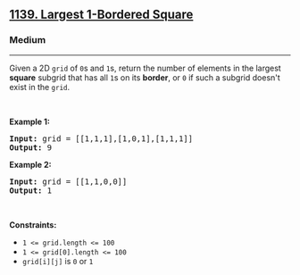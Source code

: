 <h2><a href="https://leetcode.com/problems/largest-1-bordered-square/">1139. Largest 1-Bordered Square</a></h2><h3>Medium</h3><hr><div><p>Given a 2D <code>grid</code> of <code>0</code>s and <code>1</code>s, return the number of elements in&nbsp;the largest <strong>square</strong>&nbsp;subgrid that has all <code>1</code>s on its <strong>border</strong>, or <code>0</code> if such a subgrid&nbsp;doesn't exist in the <code>grid</code>.</p>

<p>&nbsp;</p>
<p><strong class="example">Example 1:</strong></p>

<pre style="position: relative;"><strong>Input:</strong> grid = [[1,1,1],[1,0,1],[1,1,1]]
<strong>Output:</strong> 9
<div class="open_grepper_editor" title="Edit &amp; Save To Grepper"></div></pre>

<p><strong class="example">Example 2:</strong></p>

<pre style="position: relative;"><strong>Input:</strong> grid = [[1,1,0,0]]
<strong>Output:</strong> 1
<div class="open_grepper_editor" title="Edit &amp; Save To Grepper"></div></pre>

<p>&nbsp;</p>
<p><strong>Constraints:</strong></p>

<ul>
	<li><code>1 &lt;= grid.length &lt;= 100</code></li>
	<li><code>1 &lt;= grid[0].length &lt;= 100</code></li>
	<li><code>grid[i][j]</code> is <code>0</code> or <code>1</code></li>
</ul></div>